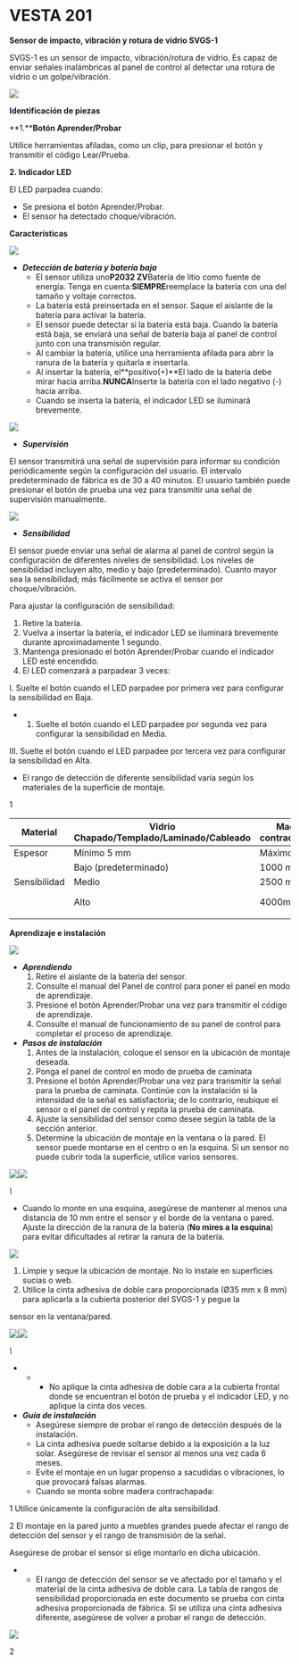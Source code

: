 # VESTA 201

**Sensor de impacto, vibración y rotura de vidrio SVGS-1**

SVGS-1 es un sensor de impacto, vibración/rotura de vidrio. Es capaz de enviar señales inalámbricas al panel de control al detectar una rotura de vidrio o un golpe/vibración.

![](<.gitbook/assets/0 (82).jpeg>)

**Identificación de piezas**

**1.****Botón Aprender/Probar**

Utilice herramientas afiladas, como un clip, para presionar el botón y transmitir el código Lear/Prueba.

**2. Indicador LED**

El LED parpadea cuando:

-   Se presiona el botón Aprender/Probar.
-   El sensor ha detectado choque/vibración.

**Características**

![](<.gitbook/assets/1 (61).png>)

-   _**Detección de batería y batería baja**_
    -   El sensor utiliza uno**P2032 ZV**Batería de litio como fuente de energía. Tenga en cuenta:**SIEMPRE**reemplace la batería con una del tamaño y voltaje correctos.
    -   La batería está preinsertada en el sensor. Saque el aislante de la batería para activar la batería.
    -   El sensor puede detectar si la batería está baja. Cuando la batería está baja, se enviará una señal de batería baja al panel de control junto con una transmisión regular.
    -   Al cambiar la batería, utilice una herramienta afilada para abrir la ranura de la batería y quitarla e insertarla.
    -   Al insertar la batería, el**positivo(+)**El lado de la batería debe mirar hacia arriba.**NUNCA**Inserte la batería con el lado negativo (-) hacia arriba.
    -   Cuando se inserta la batería, el indicador LED se iluminará brevemente.

![](<.gitbook/assets/2 (65).png>)

-   _**Supervisión**_

El sensor transmitirá una señal de supervisión para informar su condición periódicamente según la configuración del usuario. El intervalo predeterminado de fábrica es de 30 a 40 minutos. El usuario también puede presionar el botón de prueba una vez para transmitir una señal de supervisión manualmente.

![](<.gitbook/assets/3 (67).png>)

-   _**Sensibilidad**_

El sensor puede enviar una señal de alarma al panel de control según la configuración de diferentes niveles de sensibilidad. Los niveles de sensibilidad incluyen alto, medio y bajo (predeterminado). Cuanto mayor sea la sensibilidad; más fácilmente se activa el sensor por choque/vibración.

Para ajustar la configuración de sensibilidad:

1.  Retire la batería.
2.  Vuelva a insertar la batería, el indicador LED se iluminará brevemente durante aproximadamente 1 segundo.
3.  Mantenga presionado el botón Aprender/Probar cuando el indicador LED esté encendido.
4.  El LED comenzará a parpadear 3 veces:

I. Suelte el botón cuando el LED parpadee por primera vez para configurar la sensibilidad en Baja.

-   1.  Suelte el botón cuando el LED parpadee por segunda vez para configurar la sensibilidad en Media.

III. Suelte el botón cuando el LED parpadee por tercera vez para configurar la sensibilidad en Alta.

-   El rango de detección de diferente sensibilidad varía según los materiales de la superficie de montaje.

1

| Material     | Vidrio Chapado/Templado/Laminado/Cableado | Madera contrachapada |         |
| ------------ | ----------------------------------------- | -------------------- | ------- |
| Espesor      | Mínimo 5 mm                               | Máximo 9 mm          |         |
|              | Bajo (predeterminado)                     | 1000 mm              | N / A   |
| Sensibilidad | Medio                                     | 2500 mm              | N / A   |
|              | Alto                                      | 4000mm               | 1000 mm |
|              |                                           |                      |         |

**Aprendizaje e instalación**

![](<.gitbook/assets/4 (66).png>)

-   _**Aprendiendo**_
    1.  Retire el aislante de la batería del sensor.
    2.  Consulte el manual del Panel de control para poner el panel en modo de aprendizaje.
    3.  Presione el botón Aprender/Probar una vez para transmitir el código de aprendizaje.
    4.  Consulte el manual de funcionamiento de su panel de control para completar el proceso de aprendizaje.
-   _**Pasos de instalación**_
    1.  Antes de la instalación, coloque el sensor en la ubicación de montaje deseada.
    2.  Ponga el panel de control en modo de prueba de caminata
    3.  Presione el botón Aprender/Probar una vez para transmitir la señal para la prueba de caminata. Continúe con la instalación si la intensidad de la señal es satisfactoria; de lo contrario, reubique el sensor o el panel de control y repita la prueba de caminata.
    4.  Ajuste la sensibilidad del sensor como desee según la tabla de la sección anterior.
    5.  Determine la ubicación de montaje en la ventana o la pared. El sensor puede montarse en el centro o en la esquina. Si un sensor no puede cubrir toda la superficie, utilice varios sensores.

![](<.gitbook/assets/5 (67).png>)![](<.gitbook/assets/6 (47).png>)

_\\<NOTE>_

-   Cuando lo monte en una esquina, asegúrese de mantener al menos una distancia de 10 mm entre el sensor y el borde de la ventana o pared. Ajuste la dirección de la ranura de la batería (**No mires a la esquina**) para evitar dificultades al retirar la ranura de la batería.

![](<.gitbook/assets/7 (42).png>)

1.  Limpie y seque la ubicación de montaje. No lo instale en superficies sucias o web.
2.  Utilice la cinta adhesiva de doble cara proporcionada (Ø35 mm x 8 mm) para aplicarla a la cubierta posterior del SVGS-1 y pegue la

sensor en la ventana/pared.

![](<.gitbook/assets/8 (42).png>)![](<.gitbook/assets/9 (30).jpeg>)

_\\<NOTE>_

-   -   -   No aplique la cinta adhesiva de doble cara a la cubierta frontal donde se encuentran el botón de prueba y el indicador LED, y no aplique la cinta dos veces.
-   _**Guía de instalación**_
    -   Asegúrese siempre de probar el rango de detección después de la instalación.
    -   La cinta adhesiva puede soltarse debido a la exposición a la luz solar. Asegúrese de revisar el sensor al menos una vez cada 6 meses.
    -   Evite el montaje en un lugar propenso a sacudidas o vibraciones, lo que provocará falsas alarmas.
    -   Cuando se monta sobre madera contrachapada:

1 Utilice únicamente la configuración de alta sensibilidad.

2 El montaje en la pared junto a muebles grandes puede afectar el rango de detección del sensor y el rango de transmisión de la señal.

Asegúrese de probar el sensor si elige montarlo en dicha ubicación.

-   -   El rango de detección del sensor se ve afectado por el tamaño y el material de la cinta adhesiva de doble cara. La tabla de rangos de sensibilidad proporcionada en este documento se prueba con cinta adhesiva proporcionada de fábrica. Si se utiliza una cinta adhesiva diferente, asegúrese de volver a probar el rango de detección.

![](<.gitbook/assets/10 (42).png>)

2
